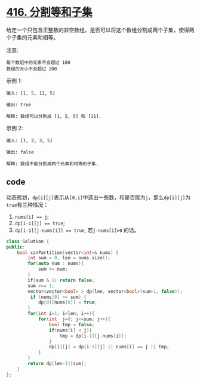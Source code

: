 # [416. 分割等和子集](https://leetcode-cn.com/problems/partition-equal-subset-sum/)
给定一个只包含正整数的非空数组。是否可以将这个数组分割成两个子集，使得两个子集的元素和相等。

注意:

    每个数组中的元素不会超过 100
    数组的大小不会超过 200
示例 1:

    输入: [1, 5, 11, 5]

    输出: true

    解释: 数组可以分割成 [1, 5, 5] 和 [11].
 

示例 2:

    输入: [1, 2, 3, 5]

    输出: false

    解释: 数组不能分割成两个元素和相等的子集.

## code

动态规划，`dp[i][j]`表示从`[0,i]`中选出一些数，和是否能为`j`，那么`dp[i][j]`为`true`有三种情况：
1. `nums[i] == j`;
2. `dp[i-1][j] == true`;
3. `dp[i-1][j-nums[i]] == true`, 若`j-nums[i]>0` 的话。

```c++
class Solution {
public:
    bool canPartition(vector<int>& nums) {
        int sum = 0, len = nums.size();
        for(auto num : nums){
            sum += num;
        }
        if(sum & 1) return false;
        sum >>= 1;
        vector<vector<bool> > dp(len, vector<bool>(sum+1, false));
         if (nums[0] <= sum) {
            dp[0][nums[0]] = true;
        }
        for(int i=1; i<len; i++){
            for(int  j=0; j<=sum; j++){
                bool tmp = false;
                if(nums[i] < j){
                    tmp = dp[i-1][j-nums[i]];
                }
                dp[i][j] = dp[i-1][j] || nums[i] == j || tmp;
            }
        }
        return dp[len-1][sum];
    }
};
```

